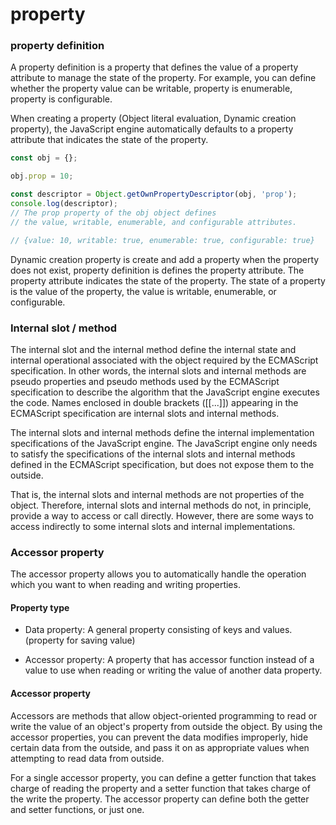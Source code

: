 # property

### property definition

A property definition is a property that defines the value of a property attribute to manage the state of the property. For example, you can define whether the property value can be writable, property is enumerable, property is configurable.

When creating a property \(Object literal evaluation, Dynamic creation property\), the JavaScript engine automatically defaults to a property attribute that indicates the state of the property.

```javascript
const obj = {};

obj.prop = 10;

const descriptor = Object.getOwnPropertyDescriptor(obj, 'prop');
console.log(descriptor);
// The prop property of the obj object defines 
// the value, writable, enumerable, and configurable attributes.

// {value: 10, writable: true, enumerable: true, configurable: true}
```

Dynamic creation property is create and add a property when the property does not exist, property definition is defines the property attribute. The property attribute indicates the state of the property. The state of a property is the value of the property, the value is writable, enumerable, or configurable.



### Internal slot / method

The internal slot and the internal method define the internal state and internal operational associated with the object required by the ECMAScript specification. In other words, the internal slots and internal methods are pseudo properties and pseudo methods used by the ECMAScript specification to describe the algorithm that the JavaScript engine executes the code. Names enclosed in double brackets \(\[\[...\]\]\) appearing in the ECMAScript specification are internal slots and internal methods.

The internal slots and internal methods define the internal implementation specifications of the JavaScript engine. The JavaScript engine only needs to satisfy the specifications of the internal slots and internal methods defined in the ECMAScript specification, but does not expose them to the outside.

That is, the internal slots and internal methods are not properties of the object. Therefore, internal slots and internal methods do not, in principle, provide a way to access or call directly. However, there are some ways to access indirectly to some internal slots and internal implementations.



### Accessor property

The accessor property allows you to automatically handle the operation which you want to when reading and writing properties.



#### Property type

* Data property: A general property consisting of keys and values. \(property for saving value\)



* Accessor property:  A property that has accessor function instead of a value to use when reading or writing the value of another data property.



#### Accessor property

Accessors are methods that allow object-oriented programming to read or write the value of an object's property from outside the object. By using the accessor properties, you can prevent the data modifies improperly, hide certain data from the outside, and pass it on as appropriate values when attempting to read data from outside.

For a single accessor property, you can define a getter function that takes charge of reading the property and a setter function that takes charge of the write the property. The accessor property can define both the getter and setter functions, or just one.



